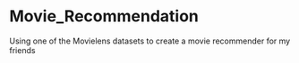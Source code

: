 # Movie_Recommendation
Using one of the Movielens datasets to create a movie recommender for my friends
